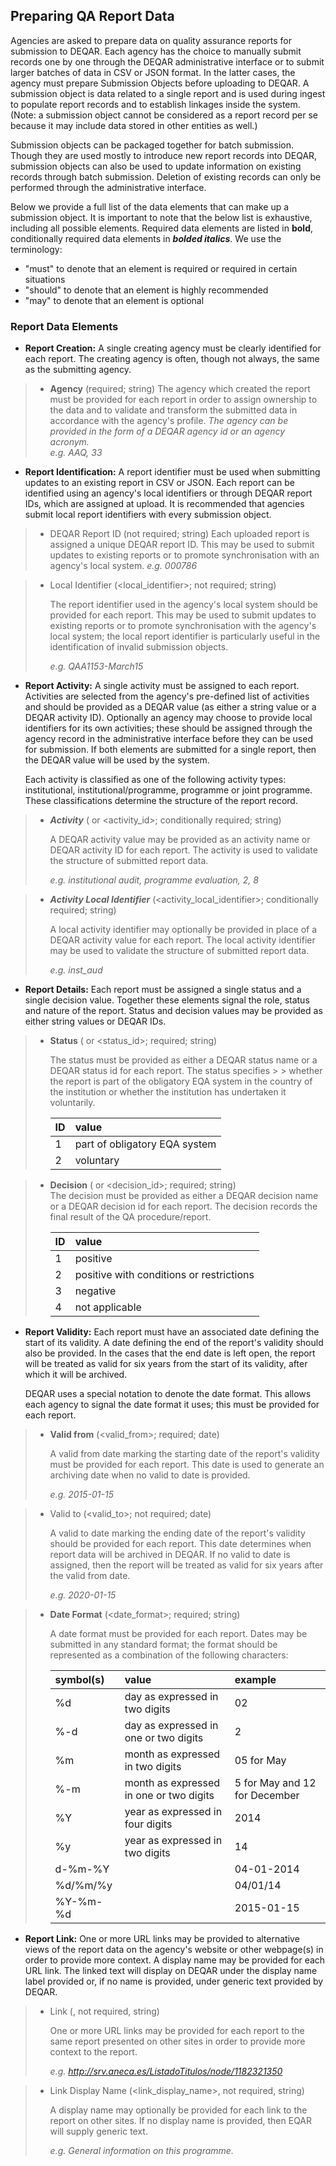 Preparing QA Report Data
------------------------

Agencies are asked to prepare data on quality assurance reports for submission to DEQAR.  Each agency has the choice to manually submit records one by one through the DEQAR administrative interface or to submit larger batches of data in CSV or JSON format. In the latter cases, the agency must prepare Submission Objects before uploading to DEQAR. A submission object is data related to a single report and is used during ingest to populate report records and to establish linkages inside the system. (Note: a submission object cannot be considered as a report record per se because it may include data stored in other entities as well.) 

Submission objects can be packaged together for batch submission. Though they are used mostly to introduce new report records into DEQAR, submission objects can also be used to update information on existing records through batch submission. Deletion of existing records can only be performed through the administrative interface. 

Below we provide a full list of the data elements that can make up a submission object. It is important to note that the below list is exhaustive, including all possible elements. Required data elements are listed in **bold**, conditionally required data elements in ***bolded italics***.  We use the terminology:

 - "must" to denote that an element is required or required in certain situations
 - "should" to denote that an element is highly recommended
 - "may" to denote that an element is optional

### Report Data Elements

- **Report Creation:** A single creating agency must be clearly identified for each report. The creating agency is often, though not always, the same as the submitting agency.

>  - **Agency** (required; string)
>    The agency which created the report must be provided for each report in order to assign ownership to the data and to validate and transform the submitted data in accordance with the agency's profile. *The agency can be provided in the form of a DEQAR agency id or an agency acronym.*	
>    *e.g. AAQ, 33*

- **Report Identification:** A report identifier must be used when submitting updates to an existing report in CSV or JSON. Each report can be identified using an agency's local identifiers or through DEQAR report IDs, which are assigned at upload. It is recommended that agencies submit local report identifiers with every submission object.

>  - DEQAR Report ID (not required; string)
>    Each uploaded report is assigned a unique DEQAR report ID. This may be used to submit updates to existing reports or to promote synchronisation with an agency's local system.
>    *e.g. 000786* 

>  - Local Identifier (<local_identifier>; not required; string)
>
>    The report identifier used in the agency's local system should be provided for each report. This may be used to submit updates to existing reports or to promote synchronisation with the agency's local system; the local report identifier is particularly useful in the identification of invalid submission objects.
>
>    *e.g. QAA1153-March15*

- **Report Activity:** A single activity must be assigned to each report. Activities are selected from the agency's pre-defined list of activities and should be provided as a DEQAR value (as either a string value or a DEQAR activity ID). Optionally an agency may choose to provide local identifiers for its own activities; these should be assigned through the agency record in the administrative interface before they can be used for submission. If both elements are submitted for a single report, then the DEQAR value will be used by the system. 

  Each activity is classified as one of the following activity types: institutional, institutional/programme, programme or joint programme. These classifications determine the structure of the report record.

>  - ***Activity*** (<activity> or <activity_id>; conditionally required; string)		
>
>    A DEQAR activity value may be provided as an activity name or DEQAR activity ID for each report. The activity is used to validate the structure of submitted report data.
>
>    *e.g. institutional audit, programme evaluation, 2, 8*				
	
>  - ***Activity Local Identifier*** (<activity_local_identifier>; conditionally required; string)
>
>    A local activity identifier may optionally be provided in place of a DEQAR activity value for each report. The local activity identifier may be used to validate the structure of submitted report data.
>
>    *e.g. inst_aud*
    	
- **Report Details:** Each report must be assigned a single status and a single decision value. Together these elements signal the role, status and nature of the report.  Status and decision values may be provided as either string values or DEQAR IDs.  

>  - **Status** (<status> or <status_id>; required; string)
>	
>    The status must be provided as either a DEQAR status name or a DEQAR status id for each report. The status specifies > > whether the report is part of the obligatory EQA system in the country of the institution or whether the institution has undertaken it voluntarily.
> 
>
>    |ID |value                         |
>    |:--|:-----------------------------|
>    |1  |part of obligatory EQA system | 
>    |2  |voluntary                     |
   		
>  - **Decision** (<decision> or <decision_id>; required; string)		
>    The decision must be provided as either a DEQAR decision name or a DEQAR decision id for each report. The decision records the final result of the QA procedure/report.
> 
>
>    |ID |value                                   |
>    |:--|:---------------------------------------|
>    |1  |positive                                | 
>    |2  |positive with conditions or restrictions|
>    |3  |negative                                |
>    |4  |not applicable                          |


- **Report Validity:** Each report must have an associated date defining the start of its validity. A date defining the end of the report's validity should also be provided. In the cases that the end date is left open, the report will be treated as valid for six years from the start of its validity, after which it will be archived.

  DEQAR uses a special notation to denote the date format. This allows each agency to signal the date format it uses; this must be provided for each report.
		
>  - **Valid from** (<valid_from>; required; date)
>
>    A valid from date marking the starting date of the report's validity must be provided for each report. This date is used to generate an archiving date when no valid to date is provided.
>
>    *e.g. 2015-01-15*
		
>  - Valid to (<valid_to>; not required; date)	
>
>    A valid to date marking the ending date of the report's validity should be provided for each report. This date determines when report data will be archived in DEQAR. If no valid to date is assigned, then the report will be treated as valid for six years after the valid from date.
>
>    *e.g. 2020-01-15*
		
>  - **Date Format** (<date_format>; required; string)
>
>    A date format  must be provided for each report. Dates may be submitted in any standard format; the format should be represented as a combination of the following characters:
>
>
>    |symbol(s)| value                                 |example                      |
>    |:--------|:--------------------------------------|:----------------------------|
>    |%d       |day as expressed in two digits         |02                           | 
>    |%-d      |day as expressed in one or two digits  |2                            |
>    |%m       |month as expressed in two digits       |05 for May                   |
>    |%-m      |month as expressed in one or two digits|5 for May and 12 for December|
>    |%Y       |year as expressed in four digits       |2014                         |
>    |%y       |year as expressed in two digits        |14                           |
>    |d-%m-%Y  |                                       |04-01-2014                   |
>    |%d/%m/%y |                                       |04/01/14                     |
>    |%Y-%m-%d |                                       |2015-01-15                   |


- **Report Link:** One or more URL links may be provided to alternative views of the report data on the agency's website or other webpage(s) in order to provide more context. A display name may be provided for each URL link. The linked text will display on DEQAR under the display name label provided or, if no name is provided, under generic text provided by DEQAR. 

>  - Link (<link>, not required, string)
>
>    One or more URL links may be provided for each report to the same report presented on other sites in order to provide more context to the report.
>
>    *e.g. http://srv.aneca.es/ListadoTitulos/node/1182321350*
		
>  - Link Display Name (<link_display_name>, not required, string)
>
>    A display name may optionally be provided for each link to the report on other sites. If no display name is provided, then EQAR will supply generic text.	
>
>    *e.g. General information on this programme.*
